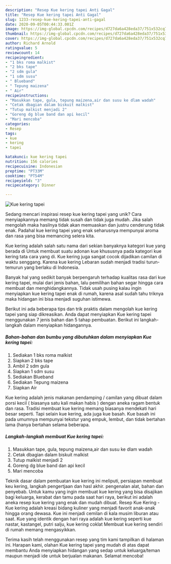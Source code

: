 ```yaml
---
description: "Resep Kue kering tapei Anti Gagal"
title: "Resep Kue kering tapei Anti Gagal"
slug: 1233-resep-kue-kering-tapei-anti-gagal
date: 2020-09-05T00:44:33.001Z
image: https://img-global.cpcdn.com/recipes/d727da6a428eda37/751x532cq70/kue-kering-tapei-foto-resep-utama.jpg
thumbnail: https://img-global.cpcdn.com/recipes/d727da6a428eda37/751x532cq70/kue-kering-tapei-foto-resep-utama.jpg
cover: https://img-global.cpcdn.com/recipes/d727da6a428eda37/751x532cq70/kue-kering-tapei-foto-resep-utama.jpg
author: Richard Arnold
ratingvalue: 5
reviewcount: 14
recipeingredient:
- "1 bks roma malkist"
- "2 bks tape"
- "2 sdm gula"
- "1 sdm susu"
- " Blueband"
- " Tepung maizena"
- " Air"
recipeinstructions:
- "Masukkan tape, gula, tepung maizena,air dan susu ke dlam wadah"
- "Cetak dbagian dalam biskuit malkist"
- "Tutup malkist menjadi 2"
- "Goreng dg blue band dan api kecil"
- "Mari mencoba"
categories:
- Resep
tags:
- kue
- kering
- tapei

katakunci: kue kering tapei 
nutrition: 156 calories
recipecuisine: Indonesian
preptime: "PT33M"
cooktime: "PT54M"
recipeyield: "3"
recipecategory: Dinner

---
```



![Kue kering tapei](https://img-global.cpcdn.com/recipes/d727da6a428eda37/751x532cq70/kue-kering-tapei-foto-resep-utama.jpg)

Sedang mencari inspirasi resep kue kering tapei yang unik? Cara menyiapkannya memang tidak susah dan tidak juga mudah. Jika salah mengolah maka hasilnya tidak akan memuaskan dan justru cenderung tidak enak. Padahal kue kering tapei yang enak seharusnya mempunyai aroma dan rasa yang bisa memancing selera kita.

Kue kering adalah salah satu nama dari sekian banyaknya kategori kue yang berada di Untuk membuat suatu adonan kue khususnya pada kategori kue kering tata cara yang di. Kue kering juga sangat cocok dijadikan camilan di waktu senggang. Karena kue kering Lebaran sudah menjadi tradisi turun-temurun yang berlaku di Indonesia.

Banyak hal yang sedikit banyak berpengaruh terhadap kualitas rasa dari kue kering tapei, mulai dari jenis bahan, lalu pemilihan bahan segar hingga cara membuat dan menghidangkannya. Tidak usah pusing kalau ingin menyiapkan kue kering tapei enak di rumah, karena asal sudah tahu triknya maka hidangan ini bisa menjadi suguhan istimewa.


Berikut ini ada beberapa tips dan trik praktis dalam mengolah kue kering tapei yang siap dikreasikan. Anda dapat menyiapkan Kue kering tapei menggunakan 7 jenis bahan dan 5 tahap pembuatan. Berikut ini langkah-langkah dalam menyiapkan hidangannya.

<!--inarticleads1-->

##### Bahan-bahan dan bumbu yang dibutuhkan dalam menyiapkan Kue kering tapei:

1. Sediakan 1 bks roma malkist
1. Siapkan 2 bks tape
1. Ambil 2 sdm gula
1. Siapkan 1 sdm susu
1. Sediakan  Blueband
1. Sediakan  Tepung maizena
1. Siapkan  Air


Kue kering adalah jenis makanan pendamping / camilan yang dibuat dalam porsi kecil ( biasanya satu kali makan habis ) dengan aneka ragam bentuk dan rasa. Tradisi membuat kue kering memang biasanya mendekati hari besar seperti. Tapi selain kue kering, ada juga kue basah. Kue basah ini pada umumnya mempunyai tekstur yang empuk, lembut, dan tidak bertahan lama (hanya bertahan selama beberapa. 

<!--inarticleads2-->

##### Langkah-langkah membuat Kue kering tapei:

1. Masukkan tape, gula, tepung maizena,air dan susu ke dlam wadah
1. Cetak dbagian dalam biskuit malkist
1. Tutup malkist menjadi 2
1. Goreng dg blue band dan api kecil
1. Mari mencoba


Teknik dasar dalam pembuatan kue kering ini meliputi, persiapan membuat keu kering, langkah pengertjaan dan hasl akhir. pengenalan alat, bahan dan penyebab. Untuk kamu yang ingin membuat kue kering yang bisa disajikan bagi keluarga, kerabat dan tamu pada saat hari raya, berikut ini adalah aneka resep kue kering yang enak dan mudah dibuat. Resep Kue Kering - Kue kering adalah kreasi bidang kuliner yang menjadi favorit anak-anak hingga orang dewasa. Kue ini menjadi cemilan di kala musim liburan atau saat. Kue yang identik dengan hari raya adalah kue kering seperti kue nastar, kastangel, putri salju, kue kering coklat Membuat kue kering sendiri di rumah memang mengasyikkan. 

Terima kasih telah menggunakan resep yang tim kami tampilkan di halaman ini. Harapan kami, olahan Kue kering tapei yang mudah di atas dapat membantu Anda menyiapkan hidangan yang sedap untuk keluarga/teman maupun menjadi ide untuk berjualan makanan. Selamat mencoba!

